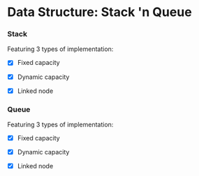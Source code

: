 # Data Structure: Stack 'n Queue

### Stack

Featuring 3 types of implementation: 
  - [x] Fixed capacity

  - [x] Dynamic capacity

  - [x] Linked node

### Queue 

Featuring 3 types of implementation: 
  - [x] Fixed capacity

  - [x] Dynamic capacity

  - [x] Linked node
